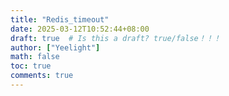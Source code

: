 ```yaml
---
title: "Redis_timeout"
date: 2025-03-12T10:52:44+08:00
draft: true  # Is this a draft? true/false！！！
author: ["Yeelight"]
math: false
toc: true
comments: true
---
```


